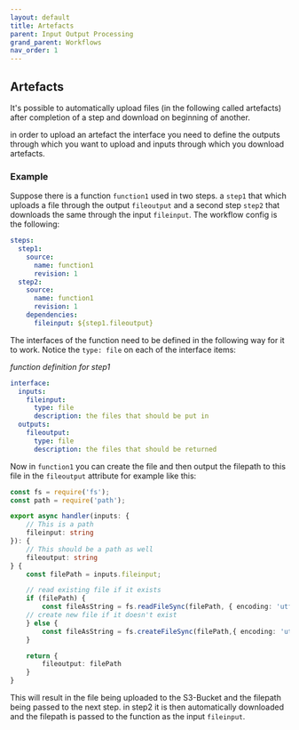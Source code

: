 ```yaml
---
layout: default
title: Artefacts
parent: Input Output Processing
grand_parent: Workflows
nav_order: 1
---
```


## Artefacts

It's possible to automatically upload files (in the following called artefacts) after completion of a step and download on beginning of another.

in order to upload an artefact the interface you need to define the outputs through which you want to upload and inputs through which you download artefacts.

### Example

Suppose there is a function `function1` used in two steps. a `step1` that which uploads a file through the output `fileoutput` and a second step `step2` that downloads the same through the input `fileinput`. The workflow config is the following:

```yaml
steps:
  step1:
    source:
      name: function1
      revision: 1
  step2:
    source:
      name: function1
      revision: 1
    dependencies:
      fileinput: ${step1.fileoutput}
```

The interfaces of the function need to be defined in the following way for it to work. Notice the `type: file` on each of the interface items:

_function definition for step1_

```yaml
interface:
  inputs:
    fileinput:
      type: file
      description: the files that should be put in
  outputs:
    fileoutput:
      type: file
      description: the files that should be returned
```

Now in `function1` you can create the file and then output the filepath to this file in the `fileoutput` attribute for example like this:

```typescript
const fs = require('fs');
const path = require('path');

export async handler(inputs: {
    // This is a path
    fileinput: string
}): {
    // This should be a path as well
    fileoutput: string
} {
    const filePath = inputs.fileinput;

    // read existing file if it exists
    if (filePath) {
        const fileAsString = fs.readFileSync(filePath, { encoding: 'utf8' });
    // create new file if it doesn't exist
    } else {
        const fileAsString = fs.createFileSync(filePath,{ encoding: 'utf8' });
    }

    return {
        fileoutput: filePath
    }
}
```

This will result in the file being uploaded to the S3-Bucket and the filepath being passed to the next step. in step2 it is then automatically downloaded and the filepath is passed to the function as the input `fileinput`.
